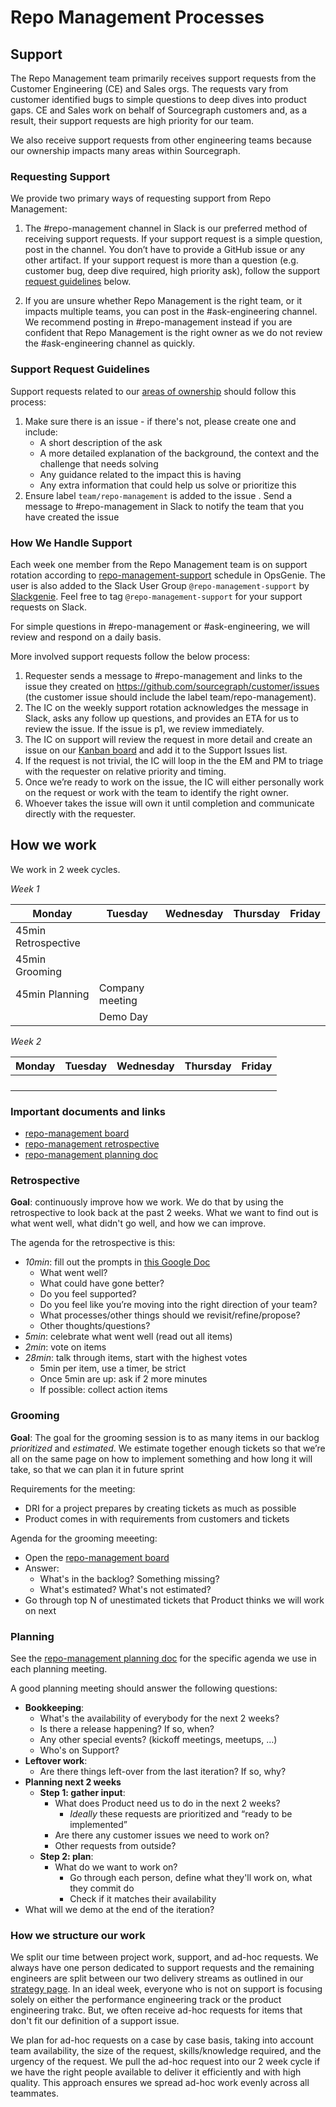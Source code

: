 # Repo Management Processes

## Support

The Repo Management team primarily receives support requests from the Customer Engineering (CE) and Sales orgs. The requests vary from customer identified bugs to simple questions to deep dives into product gaps. CE and Sales work on behalf of Sourcegraph customers and, as a result, their support requests are high priority for our team.

We also receive support requests from other engineering teams because our ownership impacts many areas within Sourcegraph.

### Requesting Support

We provide two primary ways of requesting support from Repo Management:

1. The #repo-management channel in Slack is our preferred method of receiving support requests. If your support request is a simple question, post in the channel. You don’t have to provide a GitHub issue or any other artifact. If your support request is more than a question (e.g. customer bug, deep dive required, high priority ask), follow the support [request guidelines](#support-request-guidelines) below.

2. If you are unsure whether Repo Management is the right team, or it impacts multiple teams, you can post in the #ask-engineering channel. We recommend posting in #repo-management instead if you are confident that Repo Management is the right owner as we do not review the #ask-engineering channel as quickly.

### Support Request Guidelines

Support requests related to our [areas of ownership](index.md#responsibilities) should follow this process:

1. Make sure there is an issue - if there's not, please create one and include:
   - A short description of the ask
   - A more detailed explanation of the background, the context and the challenge that needs solving
   - Any guidance related to the impact this is having
   - Any extra information that could help us solve or prioritize this
2. Ensure label `team/repo-management` is added to the issue
   . Send a message to #repo-management in Slack to notify the team that you have created the issue

### How We Handle Support

Each week one member from the Repo Management team is on support rotation according to [repo-management-support](https://sourcegraph.app.opsgenie.com/settings/schedule/detail/b553cefc-2466-4ad2-ad0c-66937c790bbf) schedule in OpsGenie. The user is also added to the Slack User Group `@repo-management-support` by [Slackgenie](https://github.com/sourcegraph/background-jobs/tree/main/slackgenie). Feel free to tag `@repo-management-support` for your support requests on Slack.

For simple questions in #repo-management or #ask-engineering, we will review and respond on a daily basis.

More involved support requests follow the below process:

1. Requester sends a message to #repo-management and links to the issue they created on https://github.com/sourcegraph/customer/issues (the customer issue should include the label team/repo-management).
2. The IC on the weekly support rotation acknowledges the message in Slack, asks any follow up questions, and provides an ETA for us to review the issue. If the issue is p1, we review immediately.
3. The IC on support will review the request in more detail and create an issue on our [Kanban board](https://github.com/orgs/sourcegraph/projects/209/views/1) and add it to the Support Issues list.
4. If the request is not trivial, the IC will loop in the the EM and PM to triage with the requester on relative priority and timing.
5. Once we’re ready to work on the issue, the IC will either personally work on the request or work with the team to identify the right owner.
6. Whoever takes the issue will own it until completion and communicate directly with the requester.

## How we work

We work in 2 week cycles.

_Week 1_

| Monday              | Tuesday         | Wednesday | Thursday | Friday |
| ------------------- | --------------- | --------- | -------- | ------ |
| 45min Retrospective |                 |           |          |        |
| 45min Grooming      |                 |           |          |        |
| 45min Planning      | Company meeting |           |          |        |
|                     | Demo Day        |           |          |        |

_Week 2_

| Monday | Tuesday | Wednesday | Thursday | Friday |
| ------ | ------- | --------- | -------- | ------ |
|        |         |           |          |        |
|        |         |           |          |        |
|        |         |           |          |        |
|        |         |           |          |        |

### Important documents and links

- [repo-management board](https://github.com/orgs/sourcegraph/projects/209/views/1)
- [repo-management retrospective](https://docs.google.com/document/d/1i44vugdH8hRvb3Uc3KSlmCbzbdI1_X5todyg4dQRdpk/edit)
- [repo-management planning doc](https://docs.google.com/document/d/1DI2Ul6tCNNoXi9dq10DlLj1XE5v3bb_mBH5Xhq7f9xQ/edit#heading=h.sjawbxxomzzj)

### Retrospective

**Goal**: continuously improve how we work. We do that by using the retrospective to look back at the past 2 weeks. What we want to find out is what went well, what didn't go well, and how we can improve.

The agenda for the retrospective is this:

- _10min_: fill out the prompts in [this Google Doc](https://docs.google.com/document/d/1i44vugdH8hRvb3Uc3KSlmCbzbdI1_X5todyg4dQRdpk/edit)
  - What went well?
  - What could have gone better?
  - Do you feel supported?
  - Do you feel like you’re moving into the right direction of your team?
  - What processes/other things should we revisit/refine/propose?
  - Other thoughts/questions?
- _5min_: celebrate what went well (read out all items)
- _2min_: vote on items
- _28min_: talk through items, start with the highest votes
  - 5min per item, use a timer, be strict
  - Once 5min are up: ask if 2 more minutes
  - If possible: collect action items

### Grooming

**Goal**: The goal for the grooming session is to as many items in our backlog
_prioritized_ and _estimated_. We estimate together enough tickets so that we’re
all on the same page on how to implement something and how long it will take, so
that we can plan it in future sprint

Requirements for the meeting:

- DRI for a project prepares by creating tickets as much as possible
- Product comes in with requirements from customers and tickets

Agenda for the grooming meeeting:

- Open the [repo-management board](https://github.com/orgs/sourcegraph/projects/209/views/1)
- Answer:
  - What's in the backlog? Something missing?
  - What's estimated? What's not estimated?
- Go through top N of unestimated tickets that Product thinks we will work on next

### Planning

See the [repo-management planning doc](https://docs.google.com/document/d/1DI2Ul6tCNNoXi9dq10DlLj1XE5v3bb_mBH5Xhq7f9xQ/edit#heading=h.sjawbxxomzzj) for the specific agenda we use in each planning meeting.

A good planning meeting should answer the following questions:

- **Bookkeeping**:
  - What's the availability of everybody for the next 2 weeks?
  - Is there a release happening? If so, when?
  - Any other special events? (kickoff meetings, meetups, …)
  - Who's on Support?
- **Leftover work**:
  - Are there things left-over from the last iteration? If so, why?
- **Planning next 2 weeks**
  - **Step 1: gather input**:
    - What does Product need us to do in the next 2 weeks?
      - _Ideally_ these requests are prioritized and “ready to be implemented”
    - Are there any customer issues we need to work on?
    - Other requests from outside?
  - **Step 2: plan**:
    - What do we want to work on?
      - Go through each person, define what they'll work on, what they commit do
      - Check if it matches their availability
- What will we demo at the end of the iteration?

### How we structure our work

We split our time between project work, support, and ad-hoc requests. We always have one person dedicated to support requests and the remaining engineers are split between our two delivery streams as outlined in our [strategy page](../../../../strategy-goals/strategy/repo-management/index.md#how-we-plan). In an ideal week, everyone who is not on support is focusing solely on either the performance engineering track or the product engineering trakc. But, we often receive ad-hoc requests for items that don't fit our definition of a support issue.

We plan for ad-hoc requests on a case by case basis, taking into account team availability, the size of the request, skills/knowledge required, and the urgency of the request. We pull the ad-hoc request into our 2 week cycle if we have the right people available to deliver it efficiently and with high quality. This approach ensures we spread ad-hoc work evenly across all teammates.

